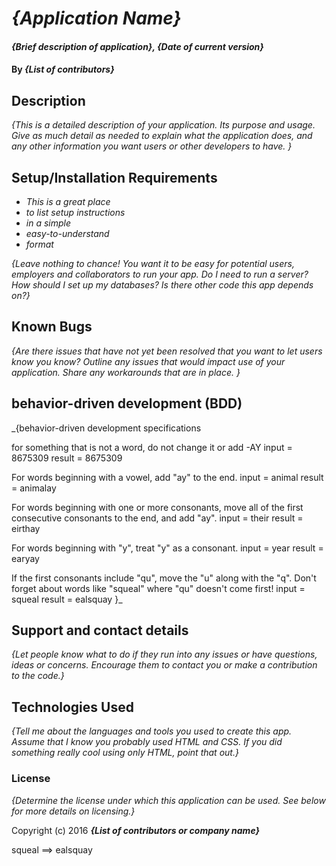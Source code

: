 # _{Application Name}_

#### _{Brief description of application}, {Date of current version}_

#### By _**{List of contributors}**_

## Description

_{This is a detailed description of your application. Its purpose and usage.  Give as much detail as needed to explain what the application does, and any other information you want users or other developers to have. }_

## Setup/Installation Requirements

* _This is a great place_
* _to list setup instructions_
* _in a simple_
* _easy-to-understand_
* _format_

_{Leave nothing to chance! You want it to be easy for potential users, employers and collaborators to run your app. Do I need to run a server? How should I set up my databases? Is there other code this app depends on?}_

## Known Bugs

_{Are there issues that have not yet been resolved that you want to let users know you know?  Outline any issues that would impact use of your application.  Share any workarounds that are in place. }_

## behavior-driven development (BDD)

_{behavior-driven development specifications

for something that is not a word, do not change it or add -AY
input = 8675309
result = 8675309

For words beginning with a vowel, add "ay" to the end.
input = animal
result = animalay

For words beginning with one or more consonants, move all of the first consecutive consonants to the end, and add "ay".
input = their
result = eirthay

For words beginning with "y", treat "y" as a consonant.
input = year
result = earyay

If the first consonants include "qu", move the "u" along with the "q". Don't forget about words like "squeal" where "qu" doesn't come first!
input = squeal
result = ealsquay
}_

## Support and contact details

_{Let people know what to do if they run into any issues or have questions, ideas or concerns.  Encourage them to contact you or make a contribution to the code.}_

## Technologies Used

_{Tell me about the languages and tools you used to create this app. Assume that I know you probably used HTML and CSS. If you did something really cool using only HTML, point that out.}_

### License

*{Determine the license under which this application can be used.  See below for more details on licensing.}*

Copyright (c) 2016 **_{List of contributors or company name}_**

squeal ==> ealsquay
